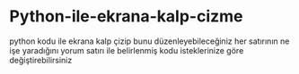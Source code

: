 # Python-ile-ekrana-kalp-cizme
python kodu ile ekrana kalp çizip bunu düzenleyebileceğiniz her satırının ne işe yaradığını yorum satırı ile belirlenmiş kodu isteklerinize göre değiştirebilirsiniz

